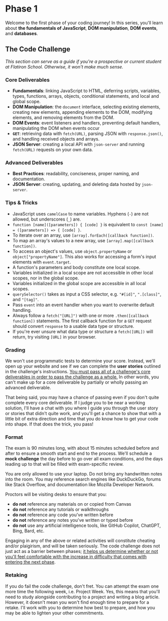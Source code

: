 # Phase 1

Welcome to the first phase of your coding journey! In this series, you'll learn about **the fundamentals of JavaScript**, **DOM manipulation**, **DOM events**, and **databases**. 

## The Code Challenge
*This section can serve as a guide if you're a prospective or current student at Flatiron School. Otherwise, it won't make much sense.*

### Core Deliverables
* **Fundamentals**: linking JavaScript to HTML, deferring scripts, variables, types, functions, arrays, objects, conditional statements, and local and global scope.
* **DOM Manipulation**: the `document` interface, selecting existing elements, creating new elements, appending elements to the DOM, modifying elements, and removing elements from the DOM.
* **DOM Events**: event listeners and handlers, preventing default handlers, manipulating the DOM when events occur
* **`GET`**: retrieving data with `fetch(URL)`, parsing JSON with `response.json()`, and handling received objects and arrays.
* **JSON Server**: creating a local API with `json-server` and running `fetch(URL)` requests on your own data.

### Advanced Deliverables
* **Best Practices**: readability, conciseness, proper naming, and documentation.
* **JSON Server**: creating, updating, and deleting data hosted by `json-server`.

### Tips & Tricks
* JavaScript uses `camelCase` to name variables. Hyphens (`-`) are not allowed, but underscores (`_`) are.
* `function [name]([parameters]) { [code] }` is equivalent to `const [name] = ([parameters]) => { [code] }`.
* To iterate over an array, use `[array].forEach([callback function])`.
* To map an array's values to a new array, use `[array].map([callback function])`.
* To access an object's values, use `object.propertyName` or `object["propertyName"]`. This also works for accessing a form's input elements with `event.target`.
* A function's parameters and body constitute one local scope.
* Variables initialized in a local scope are not accessible in other local scopes, nor in the global scope.
* Variables initialized in the global scope are accessible in all local scopes.
* `querySelector()` takes as input a CSS selector, e.g. `"#[id]"`, `".[class]"`, and `"[tag]"`. 
* Pass `event` into an event handler when you want to overwrite default handling.
* Always follow a `fetch("[URL]")` with one or more `.then([callback function])` statements. The first callback function for a `GET` request should convert `response` to a usable data type or structure.
* If you're ever unsure what data type or structure a `fetch([URL])` will return, try visiting `[URL]` in your browser.

### Grading

We won't use programmatic tests to determine your score. Instead, we'll open up your website and see if we can complete the **user stories** outlined in the challenge's instructions. <ins>You must pass all of a challenge's core deliverables in order to pass the challenge as a whole.</ins> In other words, you can't make up for a core deliverable by partially or wholly passing an advanced deliverable.

That being said, you may have a chance of passing even if you don't quite complete every core deliverable. If I judge you to be near a working solution, I'll have a chat with you where I guide you through the user story or stories that didn't quite work, and you'll get a chance to show that with a little bit of extra direction and time that you do know how to get your code into shape. If that does the trick, you pass!

### Format

The exam is 90 minutes long, with about 15 minutes scheduled before and after to ensure a smooth start and end to the process. We'll schedule a **mock challenge** the day before to go over all exam conditions, and the days leading up to that will be filled with exam-specific review. 

You are only allowed to use your laptop. Do not bring any handwritten notes into the room. You may reference search engines like DuckDuckGo, forums like Stack Overflow, and documentation like Mozilla Developer Network.

Proctors will be visiting desks to ensure that you:

* **do not** reference any materials on or copied from Canvas
* **do not** reference any tutorials or walkthroughs
* **do not** reference any code you've written before
* **do not** reference any notes you've written or typed before
* **do not** use any artificial intelligence tools, like GitHub Copilot, ChatGPT, Bing, Bard, etc.

Engaging in any of the above or related activities will constitute cheating and/or plaigirism, and will be taken seriously. The code challenge does not just act as a barrier between phases; <ins>it helps us determine whether or not you'll feel comfortable with the increase in difficulty that comes with entering the next phase</ins>.

### Retaking

If you do fail the code challenge, don't fret. You can attempt the exam one more time the following week, i.e. Project Week. Yes, this means that you'll need to study alongside contributing to a project and writing a blog article. However, it doesn't mean you won't find enough time to prepare for a retake. I'll work with you to determine how best to prepare, and how you may be able to lighten your other commitments.

